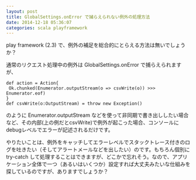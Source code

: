 ```yaml
---
layout: post
title: GlobalSettings.onError で捕らえられない例外の処理方法
date: 2014-12-18 05:36:07
categories: scala playframework
---
```

<!-- {% raw %} -->
<p>play framework (2.3) で、例外の補足を総合的にとらえる方法は無いでしょうか？</p>

<p>通常のリクエスト処理中の例外は GlobalSettings.onError で捕らえられますが、</p>

<pre><code>def action = Action{
 Ok.chunked(Enumerator.outputStream(o =&gt; csvWrite(o)) &gt;&gt;&gt; Enumerator.eof)
}
def csvWrite(o:OutputStream) = throw new Exception()
</code></pre>

<p>のように Enumerator.outputStream などを使って非同期で書き出ししたい場合など、その内部(上の例だとcsvWrite)で例外が起こった場合、コンソールにdebugレベルでエラーが記述されるだけです。</p>

<p>やりたいことは、例外をキャッチしてエラーレベルでスタックトレース付きのログを吐きたい（そしてアラートメールなどを出したい）のです。もちろん個別に try-catch して処理することはできますが、どこかで忘れそう。なので、アプリケーション全体で一つ（あるいはいくつか）設定すれば大丈夫みたいな仕組みを探しているのですが、ありますでしょうか？</p>
<!-- {% endraw %} -->
